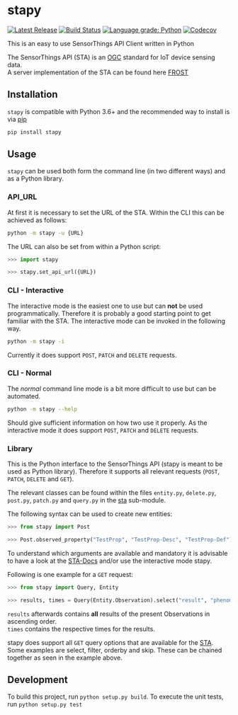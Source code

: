 # stapy
[![Latest Release](https://img.shields.io/github/release/zMoooooritz/stapy.svg)](https://github.com/zMoooooritz/stapy/releases)
[![Build Status](https://github.com/zMoooooritz/stapy/workflows/build/badge.svg)](https://github.com/zMoooooritz/stapy/actions)
[![Language grade: Python](https://img.shields.io/lgtm/grade/python/g/zMoooooritz/stapy.svg?logo=lgtm&logoWidth=18)](https://lgtm.com/projects/g/zMoooooritz/stapy/context:python)
[![Codecov](https://img.shields.io/codecov/c/github/zMoooooritz/stapy.svg)](https://codecov.io/github/zMoooooritz/stapy?branch=master)

This is an easy to use SensorThings API Client written in Python

The SensorThings API (STA) is an [OGC](https://www.osgeo.org/partners/ogc/) standard for IoT device sensing data.\
A server implementation of the STA can be found here [FROST](https://github.com/FraunhoferIOSB/FROST-Server)

## Installation

`stapy` is compatible with Python 3.6+ and the recommended way to install is via [pip](https://pip.pypa.io/en/stable/)
```bash
pip install stapy
```

## Usage

`stapy` can be used both form the command line (in two different ways) and as a Python library.

### API_URL

At first it is necessary to set the URL of the STA.
Within the CLI this can be achieved as follows:
```bash
python -m stapy -u {URL}
```
The URL can also be set from within a Python script:
```python
>>> import stapy

>>> stapy.set_api_url({URL})
```

### CLI - Interactive

The interactive mode is the easiest one to use but can **not** be used programmatically.
Therefore it is probably a good starting point to get familiar with the STA.
The interactive mode can be invoked in the following way.
```bash
python -m stapy -i
```
Currently it does support `POST`, `PATCH` and `DELETE` requests.

### CLI - Normal

The *normal* command line mode is a bit more difficult to use but can be automated.
```bash
python -m stapy --help
```
Should give sufficient information on how two use it properly.
As the interactive mode it does support `POST`, `PATCH` and `DELETE` requests.

### Library

This is the Python interface to the SensorThings API (stapy is meant to be used as Python library).
Therefore it supports all relevant requests (`POST`, `PATCH`, `DELETE` and `GET`).

The relevant classes can be found within the files `entity.py`, `delete.py`, `post.py`, `patch.py` and `query.py` in the [sta](https://github.com/zMoooooritz/stapy/tree/master/stapy/sta) sub-module.

The following syntax can be used to create new entities:
```python
>>> from stapy import Post

>>> Post.observed_property("TestProp", "TestProp-Desc", "TestProp-Def")
```
To understand which arguments are available and mandatory it is advisable to have a look at the [STA-Docs](https://developers.sensorup.com/docs/) and/or use the interactive mode stapy.

Following is one example for a `GET` request:
```python
>>> from stapy import Query, Entity

>>> results, times = Query(Entity.Observation).select("result", "phenomenonTIme").order("result").get_data_sets()
```
`results` afterwards contains **all** results of the present Observations in ascending order.\
`times` contains the respective times for the results.

stapy does support all `GET` query options that are available for the [STA](https://developers.sensorup.com/docs/#queryparameters).
Some examples are select, filter, orderby and skip. These can be chained together as seen in the example above.

## Development
To build this project, run `python setup.py build`. To execute the unit tests, run `python setup.py test`
